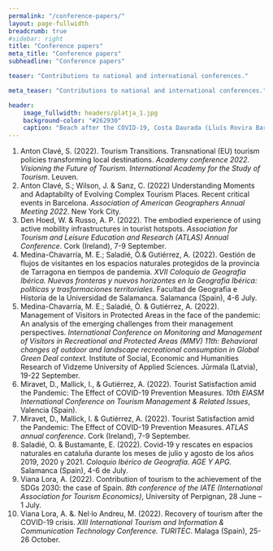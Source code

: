 ```yaml
---
permalink: "/conference-papers/"
layout: page-fullwidth
breadcrumb: true
#sidebar: right
title: "Conference papers"
meta_title: "Conference papers"
subheadline: "Conference papers"

teaser: "Contributions to national and international conferences." 

meta_teaser: "Contributions to national and international conferences."

header:
    image_fullwidth: headers/platja_1.jpg
    background-color: "#262930"
    caption: "Beach after the COVID-19, Costa Daurada (Lluís Rovira Barenys/ revistacambrils.cat)"
---
```


1. Anton Clavé, S. (2022). Tourism Transitions. Transnational (EU) tourism policies transforming local destinations. *Academy conference 2022. Visioning the Future of Tourism. International Academy for the Study of Tourism*. Leuven.
1. Anton Clavé, S.; Wilson, J. & Sanz, C. (2022) Understanding Moments and Adaptabilty of Evolving Complex Tourism Places. Recent critical events in Barcelona. *Association of American Geographers Annual Meeting 2022*. New York City. 
1. Den Hoed, W. & Russo, A. P. (2022). The embodied experience of using active mobility infrastructures in tourist hotspots. *Association for Tourism and Leisure Education and Research (ATLAS) Annual Conference*. Cork (Ireland), 7-9 September.
1. Medina-Chavarría, M. E.; Saladié, Ò.& Gutiérrez, A. (2022). Gestión de flujos de visitantes en los espacios naturales protegidos de la provincia de Tarragona en tiempos de pandemia. *XVII Coloquio de Geografia Ibérica. Nuevas fronteras y nuevos horizontes en la Geografia Ibérica: políticas y trasformaciones territoriales*. Facultad de Geografia e Historia de la Universidad de Salamanca. Salamanca (Spain), 4-6 July. 
1. Medina-Chavarría, M. E.; Saladié, Ò. & Gutiérrez, A. (2022). Management of Visitors in Protected Areas in the face of the pandemic: An analysis of the emerging challenges from their management perspectives. *International Conference on Monitoring and Management of Visitors in Recreational and Protected Areas (MMV) 11th: Behavioral changes of outdoor and landscape recreational consumption in Global Green Deal context.* Institute of Social, Economic and Humanities Research of Vidzeme University of Applied Sciences. Jūrmala (Latvia), 19-22 September.
1. Miravet, D., Mallick, I., & Gutiérrez, A. (2022). Tourist Satisfaction amid the Pandemic: The Effect of COVID-19 Prevention Measures. *10th EIASM International Conference on Tourism Management & Related Issues*, Valencia (Spain).
1. Miravet, D., Mallick, I. & Gutiérrez, A. (2022). Tourist Satisfaction amid the Pandemic: The Effect of COVID-19 Prevention Measures. *ATLAS annual conference*. Cork (Ireland), 7-9 September. 
1. Saladié, O. & Bustamante, E. (2022). Covid-19 y rescates en espacios naturales en cataluña durante los meses de julio y agosto de los años 2019, 2020 y 2021. *Coloquio Ibérico de Geografía. AGE Y APG.* Salamanca (Spain), 4-6 de July.
1. Viana Lora, A. (2022). Contribution of tourism to the achievement of the SDGs 2030: the case of Spain. *8th conference of the IATE (International Association for Tourism Economics)*, University of Perpignan, 28 June – 1 July.
1. Viana Lora, A. &. Nel·lo Andreu, M. (2022). Recovery of tourism after the COVID-19 crisis. *XIII International Tourism and Information & Communication Technology Conference. TURITEC*. Malaga (Spain), 25-26 October.


